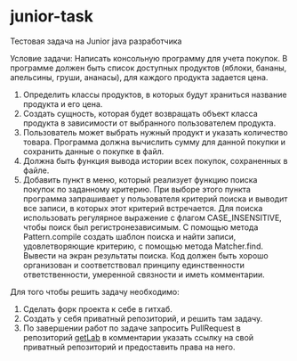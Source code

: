 # junior-task
Тестовая задача на Junior java разработчика

Условие задачи:
Написать консольную программу для учета покупок. В программе должен быть список доступных продуктов (яблоки, бананы, апельсины, груши, ананасы), для каждого продукта задается цена.
1. Определить классы продуктов, в которых будут храниться название продукта и его цена. 
2. Создать сущность, которая будет возвращать объект класса продукта в зависимости от выбранного пользователем продукта.
3. Пользователь может выбрать нужный продукт и указать количество товара. Программа должна вычислить сумму для данной покупки и сохранить данные о покупке в файл. 
4. Должна быть функция вывода истории всех покупок, сохраненных в файле.
5. Добавить пункт в меню, который реализует функцию поиска покупок по заданному критерию. При выборе этого пункта программа запрашивает у пользователя критерий поиска и выводит все записи, в которых этот критерий встречается. Для поиска использовать регулярное выражение с флагом CASE_INSENSITIVE, чтобы поиск был регистронезависимым. С помощью метода Pattern.compile создать шаблон поиска и найти записи, удовлетворяющие критерию, с помощью метода Matcher.find. Вывести на экран результаты поиска.
Код должен быть хорошо организован и соответствовал принципу единственности ответственности, умеренной связности и иметь комментарии.

Для того чтобы решить задачу необходимо:
1. Cделать форк проекта к себе в гитхаб.
2. Создать у себя приватный репозиторий, и решить там задачу.
3. По завершении работ по задаче запросить PullRequest в репозиторий [getLab](https://github.com/getLabSample/junior-task) в комментарии указать ссылку на свой приватный репозиторий и предоставить права на него.
